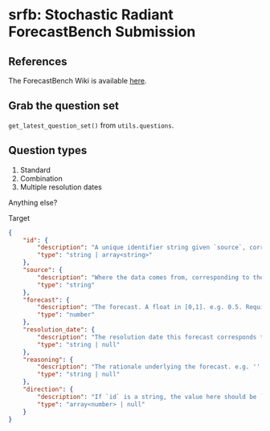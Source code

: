 # srfb: Stochastic Radiant ForecastBench Submission

## References
The ForecastBench Wiki is available [here](https://github.com/forecastingresearch/forecastbench/wiki/How-to-submit-to-ForecastBench).

## Grab the question set
`get_latest_question_set()` from `utils.questions`.

## Question types
1. Standard
1. Combination
1. Multiple resolution dates

Anything else?


Target
```json
{
    "id": {
        "description": "A unique identifier string given `source`, corresponding to the `id` from the question in the question set that's being forecast. e.g. 'd331f271'. Required.",
        "type": "string | array<string>"
    },
    "source": {
        "description": "Where the data comes from, corresponding to the `source` from the question in the question set that's being forecast. e.g. 'metaculus'. Required.",
        "type": "string"
    },
    "forecast": {
        "description": "The forecast. A float in [0,1]. e.g. 0.5. Required.",
        "type": "number"
    },
    "resolution_date": {
        "description": "The resolution date this forecast corresponds to. e.g. '2025-01-01'. `null` for market questions. Required.",
        "type": "string | null"
    },
    "reasoning": {
        "description": "The rationale underlying the forecast. e.g. ''. Optional.",
        "type": "string | null"
    },
    "direction": {
        "description": "If `id` is a string, the value here should be `null`. If `id` has an array value, then this is a forecast on a combination question and the value here should be an array of the same length as `id`. Each entry is an integer in {-1, 1}. If the value is 1, it means the forecast is in the normal direction of the question. If the value is -1, it means the forecast is for the negated question. e.g. if `id` is an array of length 2, where Q1 corresponds to the first entry of the array in `id` and Q2 corresponds to the second entry, to provide the forecast for P(¬Q1 AND Q2), the value for `direction` would be [-1, 1]. All possible values are: [1,1], [-1,1], [1,-1], [-1,-1], corresponding to the 4 Boolean combinations of the two questions in the `id` array. e.g. [1,1]. Default: null. Required.",
        "type": "array<number> | null"
    }
}
```
